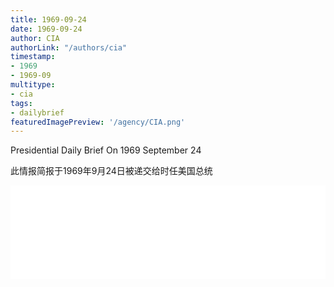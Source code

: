 ```yaml
---
title: 1969-09-24
date: 1969-09-24
author: CIA 
authorLink: "/authors/cia"
timestamp: 
- 1969
- 1969-09
multitype: 
- cia
tags: 
- dailybrief
featuredImagePreview: '/agency/CIA.png'
---
```



Presidential Daily Brief On 1969 September 24

此情报简报于1969年9月24日被递交给时任美国总统

<!--more-->





<div id="over" style="width:100%; overflow:hidden"> <iframe id="sFrame" name="sFrame" frameborder="no" border="0"  allowfullscreen marginwidth="0" scrolling="no" src = " /CIA/1969-09-24.html "  style = " position:absulute; width: 806px; top: 300;" > </iframe> </div>